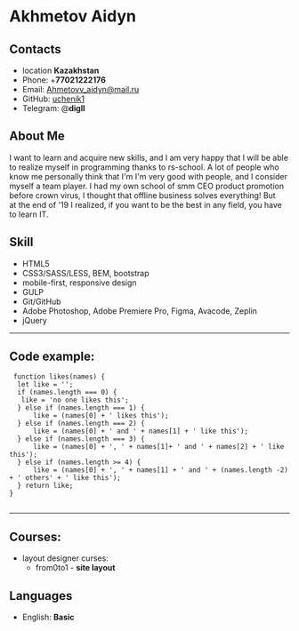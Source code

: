 # Akhmetov Aidyn
## Contacts
* location **Kazakhstan**
* Phone:
+**77021222176**
* Email: Ahmetovv_aidyn@mail.ru
* GitHub: [uchenik1](https://github.com/uchenik1/rsschool-cv/tree/gh-pages)
* Telegram: @**digll**

## About Me

I want to learn and acquire new skills, and I am very happy that I will be able to realize myself in programming thanks to rs-school. A lot of people who know me personally think that I'm 
I'm very good with people, and I consider myself a team player. I had my own school of smm CEO product promotion before crown virus, I thought that offline business solves everything! But  
at the end of '19 I realized, if you want to be the best in any field, you have to learn IT. 

## Skill

* HTML5
* CSS3/SASS/LESS, BEM, bootstrap
* mobile-first, responsive design
* GULP
* Git/GitHub
* Adobe Photoshop, Adobe Premiere Pro, Figma, Avacode, Zeplin
* jQuery

---

## Code example: 

```
 function likes(names) {
  let like = '';
  if (names.length === 0) {
   like = 'no one likes this'; 
  } else if (names.length === 1) {
      like = (names[0] + ' likes this');
  } else if (names.length === 2) {
      like = (names[0] + ' and ' + names[1] + ' like this');
  } else if (names.length === 3) {
      like = (names[0] + ', ' + names[1]+ ' and ' + names[2] + ' like this');
  } else if (names.length >= 4) {
      like = (names[0] + ', ' + names[1] + ' and ' + (names.length -2) + ' others' + ' like this');
  } return like;
}
 
```
---

## Courses:
* layout designer curses: 
  + from0to1 - **site layout** 

## Languages
* English: **Basic**
